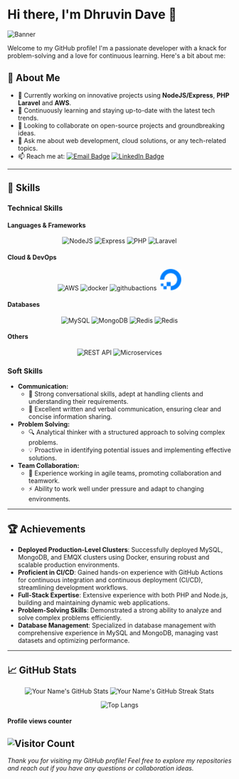 # Hi there, I'm Dhruvin Dave 👋

![Banner](https://images.unsplash.com/photo-1535378917042-10a22c95931a?q=80&w=2048&auto=format&fit=crop&ixlib=rb-4.0.3&ixid=M3wxMjA3fDB8MHxwaG90by1wYWdlfHx8fGVufDB8fHx8fA%3D%3D)

Welcome to my GitHub profile! I'm a passionate developer with a knack for problem-solving and a love for continuous learning. Here's a bit about me:

## 🚀 About Me

- 🔭 Currently working on innovative projects using **NodeJS/Express**, **PHP Laravel** and **AWS**.
- 🌱 Continuously learning and staying up-to-date with the latest tech trends.
- 👯 Looking to collaborate on open-source projects and groundbreaking ideas.
- 💬 Ask me about web development, cloud solutions, or any tech-related topics.
- 📫 Reach me at: [![Email Badge](https://img.shields.io/badge/Email-YourEmail-red)](mailto:dhruvin.dave@techintegrity.in) [![LinkedIn Badge](https://img.shields.io/badge/-LinkedIn-blue?style=flat&logo=Linkedin&logoColor=white)](https://www.linkedin.com/in/dave-dhruvin-b78528244/)

---

## 💼 Skills

### Technical Skills

#### Languages & Frameworks
<p align="center">
  <img src="https://skillicons.dev/icons?i=nodejs" alt="NodeJS" />
  <img src="https://skillicons.dev/icons?i=express" alt="Express" />
  <img src="https://skillicons.dev/icons?i=php" alt="PHP" />
  <img src="https://skillicons.dev/icons?i=laravel" alt="Laravel" />
</p>

#### Cloud & DevOps
<p align="center">
  <img src="https://skillicons.dev/icons?i=aws" alt="AWS" />
  <img src="https://skillicons.dev/icons?i=docker" alt="docker" />
  <img src="https://skillicons.dev/icons?i=githubactions" alt="githubactions" />&nbsp;
  <img height="48px" src="Resources/digitalocean.svg" alt="Digital Ocena" />
</p>

#### Databases
<p align="center">
  <img src="https://skillicons.dev/icons?i=mysql" alt="MySQL" />
  <img src="https://skillicons.dev/icons?i=mongodb" alt="MongoDB" />
  <img src="https://skillicons.dev/icons?i=redis" alt="Redis" />
  <img src="https://skillicons.dev/icons?i=apigee" alt="Redis" />
</p>

#### Others
<p align="center">
  <img src="https://img.shields.io/badge/REST%20API-FF6F00?style=for-the-badge&logo=apigee&logoColor=white" alt="REST API" />
  <img src="https://img.shields.io/badge/Microservices-29a3a3?style=for-the-badge&logo=microgenetics&logoColor=white" alt="Microservices" />
</p>

### Soft Skills

- **Communication:**
  - 💬 Strong conversational skills, adept at handling clients and understanding their requirements.
  - 📝 Excellent written and verbal communication, ensuring clear and concise information sharing.
- **Problem Solving:**
  - 🔍 Analytical thinker with a structured approach to solving complex problems.
  - 💡 Proactive in identifying potential issues and implementing effective solutions.
- **Team Collaboration:**
  - 🤝 Experience working in agile teams, promoting collaboration and teamwork.
  - ⚡ Ability to work well under pressure and adapt to changing environments.


---

## 🏆 Achievements

- **Deployed Production-Level Clusters**: Successfully deployed MySQL, MongoDB, and EMQX clusters using Docker, ensuring robust and scalable production environments.
- **Proficient in CI/CD**: Gained hands-on experience with GitHub Actions for continuous integration and continuous deployment (CI/CD), streamlining development workflows.
- **Full-Stack Expertise**: Extensive experience with both PHP and Node.js, building and maintaining dynamic web applications.
- **Problem-Solving Skills**: Demonstrated a strong ability to analyze and solve complex problems efficiently.
- **Database Management**: Specialized in database management with comprehensive experience in MySQL and MongoDB, managing vast datasets and optimizing performance.

---

## 📈 GitHub Stats

<p align="center" display="flex">
  <img src="https://github-readme-stats.vercel.app/api?username=DhruvinDaveTis&show_icons=true&theme=radical" alt="Your Name's GitHub Stats" />
  <img src="https://github-readme-streak-stats.herokuapp.com/?user=DhruvinDaveTis&theme=radical" alt="Your Name's GitHub Streak Stats" />
</p>

<p align="center">
  <img src="https://github-readme-stats.vercel.app/api/top-langs/?username=DhruvinDaveTis&layout=compact&theme=radical" alt="Top Langs" />
</p>

#### Profile views counter
![Visitor Count](https://profile-counter.glitch.me/{D}/count.svg)
---

*Thank you for visiting my GitHub profile! Feel free to explore my repositories and reach out if you have any questions or collaboration ideas.*
